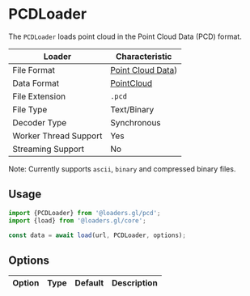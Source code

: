 # PCDLoader

The `PCDLoader` loads point cloud in the Point Cloud Data (PCD) format.

| Loader                | Characteristic                                     |
| --------------------- | -------------------------------------------------- |
| File Format           | [Point Cloud Data](/docs/modules/pcd/formats/pcd)) |
| Data Format           | [PointCloud](/docs/specifications/category-mesh)   |
| File Extension        | `.pcd`                                             |
| File Type             | Text/Binary                                        |
| Decoder Type          | Synchronous                                        |
| Worker Thread Support | Yes                                                |
| Streaming Support     | No                                                 |

Note: Currently supports `ascii`, `binary` and compressed binary files. 

## Usage

```typescript
import {PCDLoader} from '@loaders.gl/pcd';
import {load} from '@loaders.gl/core';

const data = await load(url, PCDLoader, options);
```

## Options

| Option | Type | Default | Description |
| ------ | ---- | ------- | ----------- |
